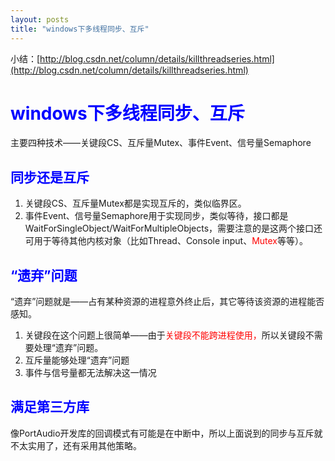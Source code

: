 ```yaml
---
layout: posts
title: "windows下多线程同步、互斥"
---
```

小结：[http://blog.csdn.net/column/details/killthreadseries.html](http://blog.csdn.net/column/details/killthreadseries.html)
# <font color="blue">windows下多线程同步、互斥</font>
主要四种技术——关键段CS、互斥量Mutex、事件Event、信号量Semaphore
## <font color="blue">同步还是互斥</font>

1. 关键段CS、互斥量Mutex都是实现互斥的，类似临界区。
2. 事件Event、信号量Semaphore用于实现同步，类似等待，接口都是WaitForSingleObject/WaitForMultipleObjects，需要注意的是这两个接口还可用于等待其他内核对象（比如Thread、Console input、<font color="red">Mutex</font>等等）。

## <font color="blue">“遗弃”问题</font>
“遗弃”问题就是——占有某种资源的进程意外终止后，其它等待该资源的进程能否感知。

1. 关键段在这个问题上很简单——由于<font color="red">关键段不能跨进程使用，</font>所以关键段不需要处理“遗弃”问题。
2. 互斥量能够处理“遗弃”问题
3. 事件与信号量都无法解决这一情况

## <font color="blue">满足第三方库</font>
像PortAudio开发库的回调模式有可能是在中断中，所以上面说到的同步与互斥就不太实用了，还有采用其他策略。